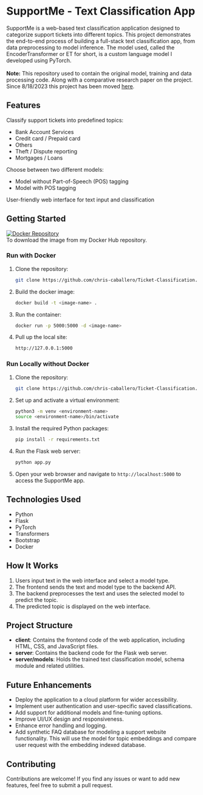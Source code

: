 # SupportMe - Text Classification App

SupportMe is a web-based text classification application designed to categorize support tickets into different topics. This project demonstrates the end-to-end process of building a full-stack text classification app, from data preprocessing to model inference. The model used, called the EncoderTransformer or ET for short, is a custom language model I developed using PyTorch.
<br><br>
**Note:** This repository used to contain the original model, training and data processing code. Along with a comparative research paper on the project. Since 8/18/2023 this project has been moved [here](https://github.com/chris-caballero/Ticket-Classification-Data.git).

## Features

Classify support tickets into predefined topics:
- Bank Account Services
- Credit card / Prepaid card
- Others
- Theft / Dispute reporting
- Mortgages / Loans

Choose between two different models:
- Model without Part-of-Speech (POS) tagging
- Model with POS tagging

User-friendly web interface for text input and classification

## Getting Started
[![Docker Repository](https://img.shields.io/badge/Docker%20Hub-Repository-blue)](https://hub.docker.com/repository/docker/chrismcaballero/ticket-classification/general) <br>
To download the image from my Docker Hub repository.
### Run with Docker
1. Clone the repository:

   ```bash
   git clone https://github.com/chris-caballero/Ticket-Classification.git
   ```

2. Build the docker image:

   ```bash
   docker build -t <image-name> .
   ```

2. Run the container:

   ```bash
   docker run -p 5000:5000 -d <image-name>
   ```

3. Pull up the local site:

   ```bash
   http://127.0.0.1:5000
   ```


### Run Locally without Docker
1. Clone the repository:

   ```bash
   git clone https://github.com/chris-caballero/Ticket-Classification.git
   ```

2. Set up and activate a virtual environment:

   ```bash
   python3 -m venv <environment-name>
   source <environment-name>/bin/activate
   ```

4. Install the required Python packages:

   ```bash
   pip install -r requirements.txt
   ```

5. Run the Flask web server:

   ```bash
   python app.py
   ```

6. Open your web browser and navigate to `http://localhost:5000` to access the SupportMe app.

## Technologies Used

- Python
- Flask
- PyTorch
- Transformers
- Bootstrap
- Docker

## How It Works

1. Users input text in the web interface and select a model type.
2. The frontend sends the text and model type to the backend API.
3. The backend preprocesses the text and uses the selected model to predict the topic.
4. The predicted topic is displayed on the web interface.

## Project Structure

- **client**: Contains the frontend code of the web application, including HTML, CSS, and JavaScript files.
- **server**: Contains the backend code for the Flask web server.
- **server/models**: Holds the trained text classification model, schema module and related utilities.

## Future Enhancements

- Deploy the application to a cloud platform for wider accessibility.
- Implement user authentication and user-specific saved classifications.
- Add support for additional models and fine-tuning options.
- Improve UI/UX design and responsiveness.
- Enhance error handling and logging.
- Add synthetic FAQ database for modeling a support website functionality. This will use the model for topic embeddings and compare user request with the embedding indexed database.

## Contributing

Contributions are welcome! If you find any issues or want to add new features, feel free to submit a pull request.

